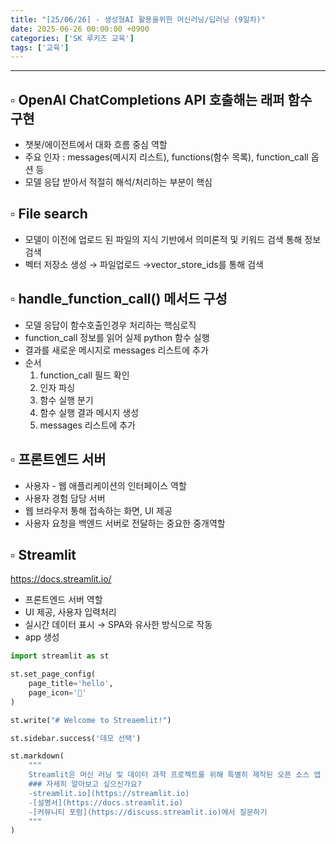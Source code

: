 ```yaml
---
title: "[25/06/26] - 생성형AI 활용을위한 머신러닝/딥러닝 (9일차)"
date: 2025-06-26 00:00:00 +0900
categories: ['SK 루키즈 교육']
tags: ['교육']
---
```


<!--more-->




---


## ▫︎  OpenAI ChatCompletions API 호출해는 래퍼 함수 구현

- 챗봇/에이전트에서 대화 흐름 중심 역할
- 주요 인자 : messages(메시지 리스트), functions(함수 목록), function_call 옵션 등
- 모델 응답 받아서 적절히 해석/처리하는 부분이 핵심

## ▫︎  File search

- 모델이 이전에 업로드 된 파일의 지식 기반에서 의미론적 및 키워드 검색 통해 정보 검색
- 벡터 저장소 생성 → 파일업로드 →vector_store_ids를 통해 검색

## ▫︎  handle_function_call() 메서드 구성

- 모델 응답이 함수호출인경우 처리하는 핵심로직
- function_call 정보를 읽어 실제 python 함수 실행
- 결과를 새로운 메시지로 messages 리스트에 추가
- 순서
    1. function_call 필드 확인
    2. 인자 파싱
    3. 함수 실행 분기
    4. 함수 실행 결과 메시지 생성
    5. messages 리스트에 추가


## ▫︎  프론트엔드 서버

- 사용자 - 웹 애플리케이션의 인터페이스 역할
- 사용자 경험 담당 서버
- 웹 브라우저 통해 접속하는 화면, UI 제공
- 사용자 요청을 백엔드 서버로 전달하는 중요한 중개역할

## ▫︎  Streamlit

https://docs.streamlit.io/

- 프론트엔드 서버 역할
- UI 제공, 사용자 입력처리
- 실시간 데이터 표시 → SPA와 유사한 방식으로 작동
- app 생성

```python
import streamlit as st

st.set_page_config(
    page_title='hello',
    page_icon='🤗'
)

st.write("# Welcome to Streaemlit!")

st.sidebar.success('데모 선택')

st.markdown(
    """
    Streamlit은 머신 러닝 및 데이터 과학 프로젝트를 위해 특별히 제작된 오픈 소스 앱 프레임워크입니다..
    ### 자세히 알아보고 싶으신가요?
    -streamlit.io](https://streamlit.io) 
    -[설명서](https://docs.streamlit.io)
    -[커뮤니티 포럼](https://discuss.streamlit.io)에서 질문하기
    """
)
```
